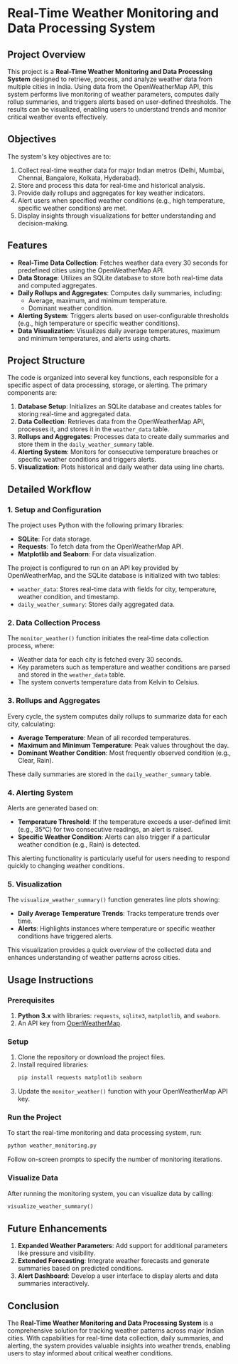 
# Real-Time Weather Monitoring and Data Processing System

## Project Overview
This project is a **Real-Time Weather Monitoring and Data Processing System** designed to retrieve, process, and analyze weather data from multiple cities in India. Using data from the OpenWeatherMap API, this system performs live monitoring of weather parameters, computes daily rollup summaries, and triggers alerts based on user-defined thresholds. The results can be visualized, enabling users to understand trends and monitor critical weather events effectively.

## Objectives
The system's key objectives are to:
1. Collect real-time weather data for major Indian metros (Delhi, Mumbai, Chennai, Bangalore, Kolkata, Hyderabad).
2. Store and process this data for real-time and historical analysis.
3. Provide daily rollups and aggregates for key weather indicators.
4. Alert users when specified weather conditions (e.g., high temperature, specific weather conditions) are met.
5. Display insights through visualizations for better understanding and decision-making.

## Features
- **Real-Time Data Collection**: Fetches weather data every 30 seconds for predefined cities using the OpenWeatherMap API.
- **Data Storage**: Utilizes an SQLite database to store both real-time data and computed aggregates.
- **Daily Rollups and Aggregates**: Computes daily summaries, including:
    - Average, maximum, and minimum temperature.
    - Dominant weather condition.
- **Alerting System**: Triggers alerts based on user-configurable thresholds (e.g., high temperature or specific weather conditions).
- **Data Visualization**: Visualizes daily average temperatures, maximum and minimum temperatures, and alerts using charts.

## Project Structure
The code is organized into several key functions, each responsible for a specific aspect of data processing, storage, or alerting. The primary components are:

1. **Database Setup**: Initializes an SQLite database and creates tables for storing real-time and aggregated data.
2. **Data Collection**: Retrieves data from the OpenWeatherMap API, processes it, and stores it in the `weather_data` table.
3. **Rollups and Aggregates**: Processes data to create daily summaries and store them in the `daily_weather_summary` table.
4. **Alerting System**: Monitors for consecutive temperature breaches or specific weather conditions and triggers alerts.
5. **Visualization**: Plots historical and daily weather data using line charts.

## Detailed Workflow

### 1. Setup and Configuration
The project uses Python with the following primary libraries:
- **SQLite**: For data storage.
- **Requests**: To fetch data from the OpenWeatherMap API.
- **Matplotlib and Seaborn**: For data visualization.

The project is configured to run on an API key provided by OpenWeatherMap, and the SQLite database is initialized with two tables:
- `weather_data`: Stores real-time data with fields for city, temperature, weather condition, and timestamp.
- `daily_weather_summary`: Stores daily aggregated data.

### 2. Data Collection Process
The `monitor_weather()` function initiates the real-time data collection process, where:
- Weather data for each city is fetched every 30 seconds.
- Key parameters such as temperature and weather conditions are parsed and stored in the `weather_data` table.
- The system converts temperature data from Kelvin to Celsius.

### 3. Rollups and Aggregates
Every cycle, the system computes daily rollups to summarize data for each city, calculating:
- **Average Temperature**: Mean of all recorded temperatures.
- **Maximum and Minimum Temperature**: Peak values throughout the day.
- **Dominant Weather Condition**: Most frequently observed condition (e.g., Clear, Rain).
  
These daily summaries are stored in the `daily_weather_summary` table.

### 4. Alerting System
Alerts are generated based on:
- **Temperature Threshold**: If the temperature exceeds a user-defined limit (e.g., 35°C) for two consecutive readings, an alert is raised.
- **Specific Weather Condition**: Alerts can also trigger if a particular weather condition (e.g., Rain) is detected.

This alerting functionality is particularly useful for users needing to respond quickly to changing weather conditions.

### 5. Visualization
The `visualize_weather_summary()` function generates line plots showing:
- **Daily Average Temperature Trends**: Tracks temperature trends over time.
- **Alerts**: Highlights instances where temperature or specific weather conditions have triggered alerts.

This visualization provides a quick overview of the collected data and enhances understanding of weather patterns across cities.

## Usage Instructions

### Prerequisites
1. **Python 3.x** with libraries: `requests`, `sqlite3`, `matplotlib`, and `seaborn`.
2. An API key from [OpenWeatherMap](https://home.openweathermap.org/users/sign_up).

### Setup
1. Clone the repository or download the project files.
2. Install required libraries:
    ```bash
    pip install requests matplotlib seaborn
    ```
3. Update the `monitor_weather()` function with your OpenWeatherMap API key.

### Run the Project
To start the real-time monitoring and data processing system, run:
```python
python weather_monitoring.py
```
Follow on-screen prompts to specify the number of monitoring iterations.

### Visualize Data
After running the monitoring system, you can visualize data by calling:
```python
visualize_weather_summary()
```

## Future Enhancements
1. **Expanded Weather Parameters**: Add support for additional parameters like pressure and visibility.
2. **Extended Forecasting**: Integrate weather forecasts and generate summaries based on predicted conditions.
3. **Alert Dashboard**: Develop a user interface to display alerts and data summaries interactively.

## Conclusion
The **Real-Time Weather Monitoring and Data Processing System** is a comprehensive solution for tracking weather patterns across major Indian cities. With capabilities for real-time data collection, daily summaries, and alerting, the system provides valuable insights into weather trends, enabling users to stay informed about critical weather conditions.

